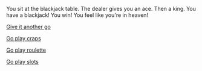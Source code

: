 You sit at the blackjack table. The dealer gives you an ace. Then a king. You have a blackjack! You win! You feel like you're in heaven!

[Give it another go](blackjack2.md)

[Go play craps](craps2.md)

[Go play roulette](roulette2.md)

[Go play slots](slots2.md)
